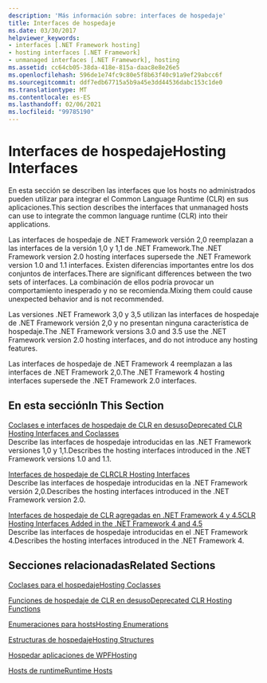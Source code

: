 ```yaml
---
description: 'Más información sobre: interfaces de hospedaje'
title: Interfaces de hospedaje
ms.date: 03/30/2017
helpviewer_keywords:
- interfaces [.NET Framework hosting]
- hosting interfaces [.NET Framework]
- unmanaged interfaces [.NET Framework], hosting
ms.assetid: cc64cb05-38da-418e-815a-daac8e8e26e5
ms.openlocfilehash: 596de1e74fc9c80e5f8b63f40c91a9ef29abcc6f
ms.sourcegitcommit: ddf7edb67715a5b9a45e3dd44536dabc153c1de0
ms.translationtype: MT
ms.contentlocale: es-ES
ms.lasthandoff: 02/06/2021
ms.locfileid: "99785190"
---
```

# <a name="hosting-interfaces"></a><span data-ttu-id="d9379-103">Interfaces de hospedaje</span><span class="sxs-lookup"><span data-stu-id="d9379-103">Hosting Interfaces</span></span>

<span data-ttu-id="d9379-104">En esta sección se describen las interfaces que los hosts no administrados pueden utilizar para integrar el Common Language Runtime (CLR) en sus aplicaciones.</span><span class="sxs-lookup"><span data-stu-id="d9379-104">This section describes the interfaces that unmanaged hosts can use to integrate the common language runtime (CLR) into their applications.</span></span>  
  
 <span data-ttu-id="d9379-105">Las interfaces de hospedaje de .NET Framework versión 2,0 reemplazan a las interfaces de la versión 1,0 y 1,1 de .NET Framework.</span><span class="sxs-lookup"><span data-stu-id="d9379-105">The .NET Framework version 2.0 hosting interfaces supersede the .NET Framework version 1.0 and 1.1 interfaces.</span></span> <span data-ttu-id="d9379-106">Existen diferencias importantes entre los dos conjuntos de interfaces.</span><span class="sxs-lookup"><span data-stu-id="d9379-106">There are significant differences between the two sets of interfaces.</span></span> <span data-ttu-id="d9379-107">La combinación de ellos podría provocar un comportamiento inesperado y no se recomienda.</span><span class="sxs-lookup"><span data-stu-id="d9379-107">Mixing them could cause unexpected behavior and is not recommended.</span></span>  
  
 <span data-ttu-id="d9379-108">Las versiones .NET Framework 3,0 y 3,5 utilizan las interfaces de hospedaje de .NET Framework versión 2,0 y no presentan ninguna característica de hospedaje.</span><span class="sxs-lookup"><span data-stu-id="d9379-108">The .NET Framework versions 3.0 and 3.5 use the .NET Framework version 2.0 hosting interfaces, and do not introduce any hosting features.</span></span>  
  
 <span data-ttu-id="d9379-109">Las interfaces de hospedaje de .NET Framework 4 reemplazan a las interfaces de .NET Framework 2,0.</span><span class="sxs-lookup"><span data-stu-id="d9379-109">The .NET Framework 4 hosting interfaces supersede the .NET Framework 2.0 interfaces.</span></span>
  
## <a name="in-this-section"></a><span data-ttu-id="d9379-110">En esta sección</span><span class="sxs-lookup"><span data-stu-id="d9379-110">In This Section</span></span>  

 [<span data-ttu-id="d9379-111">Coclases e interfaces de hospedaje de CLR en desuso</span><span class="sxs-lookup"><span data-stu-id="d9379-111">Deprecated CLR Hosting Interfaces and Coclasses</span></span>](deprecated-clr-hosting-interfaces-and-coclasses.md)  
 <span data-ttu-id="d9379-112">Describe las interfaces de hospedaje introducidas en las .NET Framework versiones 1,0 y 1,1.</span><span class="sxs-lookup"><span data-stu-id="d9379-112">Describes the hosting interfaces introduced in the .NET Framework versions 1.0 and 1.1.</span></span>  
  
 [<span data-ttu-id="d9379-113">Interfaces de hospedaje de CLR</span><span class="sxs-lookup"><span data-stu-id="d9379-113">CLR Hosting Interfaces</span></span>](clr-hosting-interfaces.md)  
 <span data-ttu-id="d9379-114">Describe las interfaces de hospedaje introducidas en la .NET Framework versión 2,0.</span><span class="sxs-lookup"><span data-stu-id="d9379-114">Describes the hosting interfaces introduced in the .NET Framework version 2.0.</span></span>  
  
 [<span data-ttu-id="d9379-115">Interfaces de hospedaje de CLR agregadas en .NET Framework 4 y 4.5</span><span class="sxs-lookup"><span data-stu-id="d9379-115">CLR Hosting Interfaces Added in the .NET Framework 4 and 4.5</span></span>](clr-hosting-interfaces-added-in-the-net-framework-4-and-4-5.md)  
 <span data-ttu-id="d9379-116">Describe las interfaces de hospedaje introducidas en el .NET Framework 4.</span><span class="sxs-lookup"><span data-stu-id="d9379-116">Describes the hosting interfaces introduced in the .NET Framework 4.</span></span>  
  
## <a name="related-sections"></a><span data-ttu-id="d9379-117">Secciones relacionadas</span><span class="sxs-lookup"><span data-stu-id="d9379-117">Related Sections</span></span>  

 [<span data-ttu-id="d9379-118">Coclases para el hospedaje</span><span class="sxs-lookup"><span data-stu-id="d9379-118">Hosting Coclasses</span></span>](hosting-coclasses.md)  
  
 [<span data-ttu-id="d9379-119">Funciones de hospedaje de CLR en desuso</span><span class="sxs-lookup"><span data-stu-id="d9379-119">Deprecated CLR Hosting Functions</span></span>](deprecated-clr-hosting-functions.md)  
  
 [<span data-ttu-id="d9379-120">Enumeraciones para hosts</span><span class="sxs-lookup"><span data-stu-id="d9379-120">Hosting Enumerations</span></span>](hosting-enumerations.md)  
  
 [<span data-ttu-id="d9379-121">Estructuras de hospedaje</span><span class="sxs-lookup"><span data-stu-id="d9379-121">Hosting Structures</span></span>](hosting-structures.md)  
  
 [<span data-ttu-id="d9379-122">Hospedar aplicaciones de WPF</span><span class="sxs-lookup"><span data-stu-id="d9379-122">Hosting</span></span>](index.md)  
  
 <span data-ttu-id="d9379-123">[Hosts de runtime](/previous-versions/dotnet/netframework-4.0/a51xd4ze(v=vs.100))</span><span class="sxs-lookup"><span data-stu-id="d9379-123">[Runtime Hosts](/previous-versions/dotnet/netframework-4.0/a51xd4ze(v=vs.100))</span></span>
